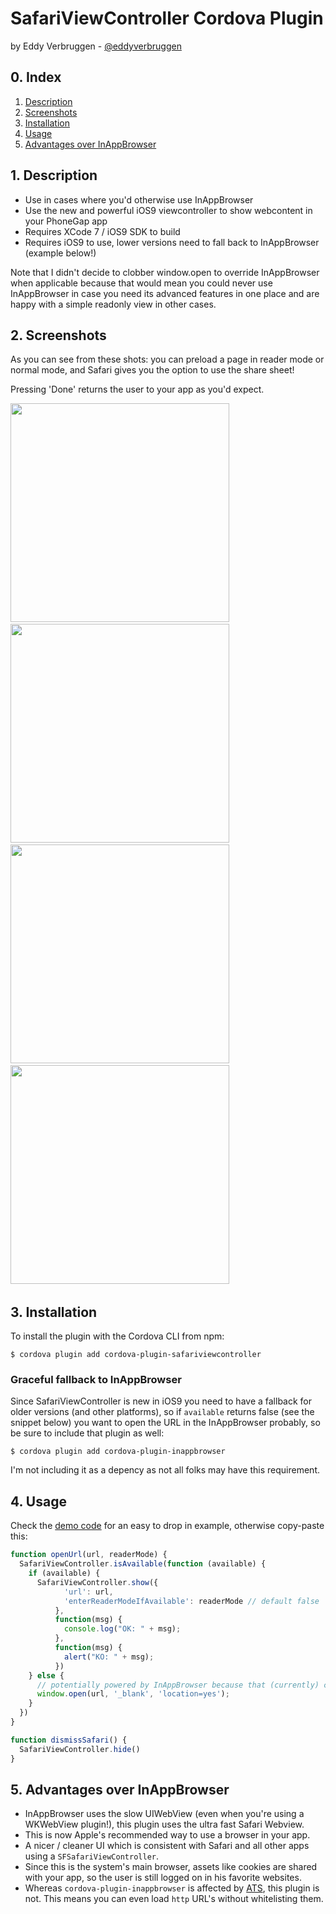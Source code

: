 SafariViewController Cordova Plugin
===================================
by Eddy Verbruggen - [@eddyverbruggen](https://twitter.com/eddyverbruggen)

## 0. Index

1. [Description](#1-description)
2. [Screenshots](#2-screenshots)
3. [Installation](#3-installation)
4. [Usage](#4-usage)
5. [Advantages over InAppBrowser](#5-advantages-over-inappbrowser)

## 1. Description
* Use in cases where you'd otherwise use InAppBrowser
* Use the new and powerful iOS9 viewcontroller to show webcontent in your PhoneGap app
* Requires XCode 7 / iOS9 SDK to build
* Requires iOS9 to use, lower versions need to fall back to InAppBrowser (example below!)

Note that I didn't decide to clobber window.open to override InAppBrowser when applicable
because that would mean you could never use InAppBrowser in case you need its advanced features
in one place and are happy with a simple readonly view in other cases.

## 2. Screenshots
As you can see from these shots: you can preload a page in reader mode or normal mode,
and Safari gives you the option to use the share sheet!

Pressing 'Done' returns the user to your app as you'd expect.

<img src="screenshots/01-demoapp.PNG" width="350"/>&nbsp;
<img src="screenshots/02-demoapp.PNG" width="350"/>&nbsp;
<img src="screenshots/03-demoapp.PNG" width="350"/>&nbsp;
<img src="screenshots/04-demoapp.PNG" width="350"/>&nbsp;

## 3. Installation
To install the plugin with the Cordova CLI from npm:

```
$ cordova plugin add cordova-plugin-safariviewcontroller
```

### Graceful fallback to InAppBrowser
Since SafariViewController is new in iOS9 you need to have a fallback for older versions (and other platforms),
so if `available` returns false (see the snippet below) you want to open the URL in the InAppBrowser probably,
so be sure to include that plugin as well:

```
$ cordova plugin add cordova-plugin-inappbrowser
```

I'm not including it as a depency as not all folks may have this requirement.

## 4. Usage
Check the [demo code](demo/index.html) for an easy to drop in example, otherwise copy-paste this:

```js
function openUrl(url, readerMode) {
  SafariViewController.isAvailable(function (available) {
    if (available) {
      SafariViewController.show({
            'url': url,
            'enterReaderModeIfAvailable': readerMode // default false
          },
          function(msg) {
            console.log("OK: " + msg);
          },
          function(msg) {
            alert("KO: " + msg);
          })
    } else {
      // potentially powered by InAppBrowser because that (currently) clobbers window.open
      window.open(url, '_blank', 'location=yes');
    }
  })
}

function dismissSafari() {
  SafariViewController.hide()
}
```

## 5. Advantages over InAppBrowser
* InAppBrowser uses the slow UIWebView (even when you're using a WKWebView plugin!), this plugin uses the ultra fast Safari Webview.
* This is now Apple's recommended way to use a browser in your app.
* A nicer / cleaner UI which is consistent with Safari and all other apps using a `SFSafariViewController`.
* Since this is the system's main browser, assets like cookies are shared with your app, so the user is still logged on in his favorite websites.
* Whereas `cordova-plugin-inappbrowser` is affected by [ATS](https://developer.apple.com/library/prerelease/ios/technotes/App-Transport-Security-Technote/), this plugin is not. This means you can even load `http` URL's without whitelisting them.